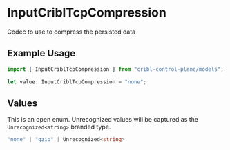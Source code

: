 # InputCriblTcpCompression

Codec to use to compress the persisted data

## Example Usage

```typescript
import { InputCriblTcpCompression } from "cribl-control-plane/models";

let value: InputCriblTcpCompression = "none";
```

## Values

This is an open enum. Unrecognized values will be captured as the `Unrecognized<string>` branded type.

```typescript
"none" | "gzip" | Unrecognized<string>
```